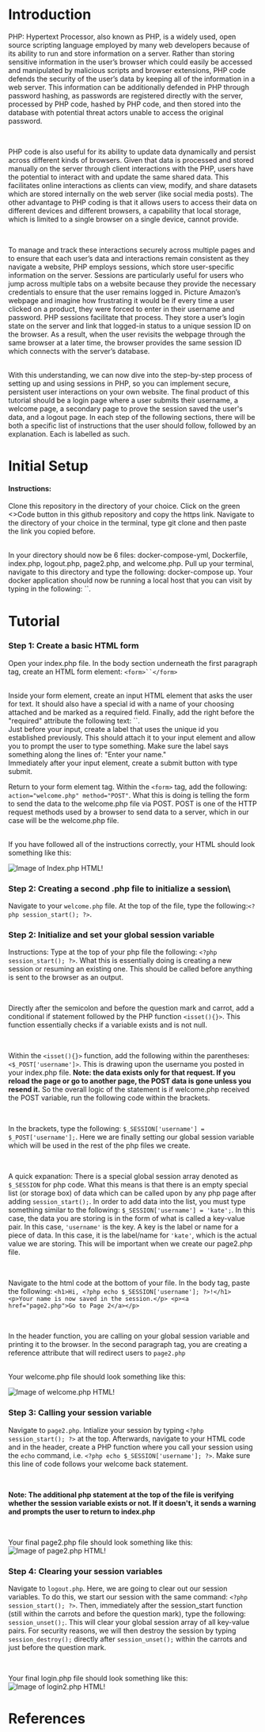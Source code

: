 # Introduction
PHP: Hypertext Processor, also known as PHP, is a widely used, open source scripting language employed by many web developers because of its ability to run and store information on a server. Rather than storing sensitive information in the user’s browser which could easily be accessed and manipulated by malicious scripts and browser extensions, PHP code defends the security of the user’s data by keeping all of the information in a web server. This information can be additionally defended in PHP through password hashing, as passwords are registered directly with the server, processed by PHP code, hashed by PHP code, and then stored into the database with potential threat actors unable to access the original password.

<br>

PHP code is also useful for its ability to update data dynamically and persist across different kinds of browsers. Given that data is processed and stored manually on the server through client interactions with the PHP, users have the potential to interact with and update the same shared data. This facilitates online interactions as clients can view, modify, and share datasets which are stored internally on the web server (like social media posts). The other advantage to PHP coding is that it allows users to access their data on different devices and different browsers, a capability that local storage, which is limited to a single browser on a single device, cannot provide.

<br>

To manage and track these interactions securely across multiple pages and to ensure that each user’s data and interactions remain consistent as they navigate a website, PHP employs sessions, which store user-specific information on the server. Sessions are particularly useful for users who jump across multiple tabs on a website because they provide the necessary credentials to ensure that the user remains logged in. Picture Amazon’s webpage and imagine how frustrating it would be if every time a user clicked on a product, they were forced to enter in their username and password. PHP sessions facilitate that process. They store a user’s login state on the server and link that logged-in status to a unique session ID on the browser. As a result, when the user revisits the webpage through the same browser at a later time, the browser provides the same session ID which connects with the server’s database.

<br>
With this understanding, we can now dive into the step-by-step process of setting up and using sessions in PHP, so you can implement secure, persistent user interactions on your own website. The final product of this tutorial should be a login page where a user submits their username, a welcome page, a secondary page to prove the session saved the user's data, and a logout page. In each step of the following sections, there will be both a specific list of instructions that the user should follow, followed by an explanation. Each is labelled as such.

# Initial Setup
#### Instructions: 
Clone this repository in the directory of your choice. Click on the green <>Code button in this github repository and copy the https link. Navigate to the directory of your choice in the terminal, type git clone and then paste the link you copied before.

<br>
In your directory should now be 6 files: docker-compose-yml, Dockerfile, index.php, logout.php, page2.php, and welcome.php. Pull up your terminal, navigate to this directory and type the following: docker-compose up. Your docker application should now be running a local host that you can visit by typing in the following: `<http://localhost:4000/index.php>`.

# Tutorial

### Step 1: Create a basic HTML form
Open your index.php file. In the body section underneath the first paragraph tag, create an HTML form element: `<form>``</form>`

<br>
Inside your form element, create an input HTML element that asks the user for text. It should also have a special id with a name of your choosing attached and be marked as a required field. Finally, add the right before the "required" attribute the following text: `<name="username">`. 

<br>
Just before your input, create a label that uses the unique id you established previously. This should attach it to your input element and allow you to prompt the user to type something. Make sure the label says something along the lines of: "Enter your name."

<br>
Immediately after your input element, create a submit button with type submit.

<br>

Return to your form element tag. Within the `<form>` tag, add the following: `action="welcome.php" method="POST"`. What this is doing is telling the form to send the data to the welcome.php file via POST. POST is one of the HTTP request methods used by a browser to send data to a server, which in our case will be the welcome.php file.

<br>
If you have followed all of the instructions correctly, your HTML should look something like this:  

![Image of Index.php HTML!](image1.png)


### Step 2: Creating a second .php file to initialize a session\
Navigate to your `welcome.php` file. At the top of the file, type the following:`<?php session_start(); ?>`.  


### Step 2: Initialize and set your global session variable
Instructions: Type at the top of your php file the following: `<?php session_start(); ?>`. What this is essentially doing is creating a new session or resuming an existing one. This should be called before anything is sent to the browser as an output. 

<br>

Directly after the semicolon and before the question mark and carrot, add a conditional if statement followed by the PHP function `<isset(){}>`. This function essentially checks if a variable exists and is not null.

<br>

Within the `<isset(){}>` function, add the following within the parentheses: `<$_POST['username']>`. This is drawing upon the username you posted in your index.php file. **Note: the data exists only for that request. If you reload the page or go to another page, the POST data is gone unless you resend it.** So the overall logic of the statement is if welcome.php received the POST variable, run the following code within the brackets.

<br>

In the brackets, type the following: `$_SESSION['username'] = $_POST['username'];`. Here we are finally setting our global session variable which will be used in the rest of the php files we create.

<br>

A quick expanation: There is a special global session array denoted as `$_SESSION` for php code. What this means is that there is an empty special list (or storage box) of data which can be called upon by any php page after adding `session_start();`. In order to add data into the list, you must type something similar to the following: `$_SESSION['username'] = 'kate';`. In this case, the data you are storing is in the form of what is called a key-value pair. In this case, `'username'` is the key. A key is the label or name for a piece of data. In this case, it is the label/name for `'kate'`, which is the actual value we are storing. This will be important when we create our page2.php file.

<br>

Navigate to the html code at the bottom of your file. In the body tag, paste the following: `<h1>Hi, <?php echo $_SESSION['username']; ?>!</h1> <p>Your name is now saved in the session.</p> <p><a href="page2.php">Go to Page 2</a></p>`

<br>

In the header function, you are calling on your global session variable and printing it to the browser. In the second paragraph tag, you are creating a reference attribute that will redirect users to `page2.php`

<br>
Your welcome.php file should look something like this:

![Image of welcome.php HTML!](image2.png)

### Step 3: Calling your session variable
Navigate to `page2.php`. Intialize your session by typing `<?php session_start(); ?>` at the top. Afterwards, navigate to your HTML code and in the header, create a PHP function where you call your session using the `echo` command, i.e. `<?php echo $_SESSION['username']; ?>`. Make sure this line of code follows your welcome back statement.

<br>

**Note: The additional php statement at the top of the file is verifying whether the session variable exists or not. If it doesn't, it sends a warning and prompts the user to return to index.php**

<br>

Your final page2.php file should look something like this:
![Image of page2.php HTML!](image3.png)


### Step 4: Clearing your session variables
Navigate to `logout.php`. Here, we are going to clear out our session variables. To do this, we start our session with the same command: `<?php session_start(); ?>`. Then, immediately after the session_start function (still within the carrots and before the question mark), type the following: `session_unset();`. This will clear your global session array of all key-value pairs. For security reasons, we will then destroy the session by typing `session_destroy();` directly after `session_unset();` within the carrots and just before the question mark.

<br>

Your final login.php file should look something like this:
![Image of login2.php HTML!](image4.png)


# References
